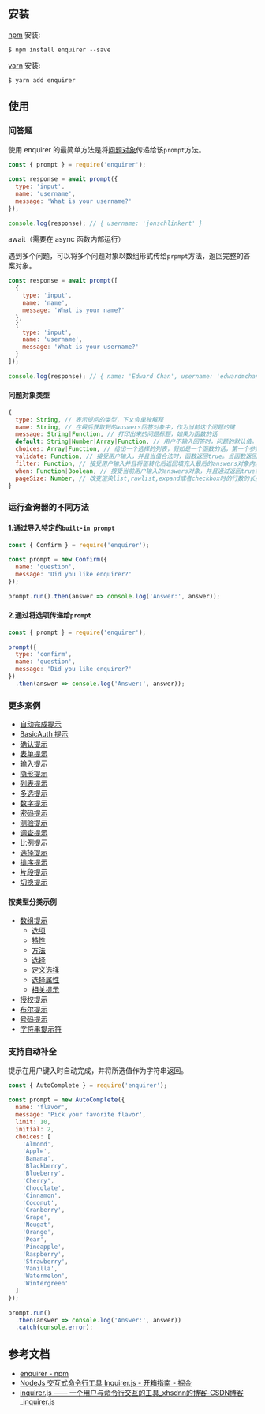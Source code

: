 ## 安装

[npm](https://www.npmjs.com/) 安装:

```shell
$ npm install enquirer --save
```

[yarn](https://yarnpkg.com/en/) 安装:

```shell
$ yarn add enquirer
```

## 使用

### 问答题

使用 enquirer 的最简单方法是将[问题对象](https://www.npmjs.com/package/enquirer#prompt-options)传递给该`prompt`方法。

```js
const { prompt } = require('enquirer');
 
const response = await prompt({
  type: 'input',
  name: 'username',
  message: 'What is your username?'
});
 
console.log(response); // { username: 'jonschlinkert' }
```

await（需要在 async 函数内部运行）

遇到多个问题，可以将多个问题对象以数组形式传给`prpmpt`方法，返回完整的答案对象。

```js
const response = await prompt([
  {
    type: 'input',
    name: 'name',
    message: 'What is your name?'
  },
  {
    type: 'input',
    name: 'username',
    message: 'What is your username?'
  }
]);
 
console.log(response); // { name: 'Edward Chan', username: 'edwardmchan' }
```

#### 问题对象类型

```js
{
  type: String, // 表示提问的类型，下文会单独解释
  name: String, // 在最后获取到的answers回答对象中，作为当前这个问题的键
  message: String|Function, // 打印出来的问题标题，如果为函数的话
  default: String|Number|Array|Function, // 用户不输入回答时，问题的默认值。或者使用函数来return一个默认值。假如为函数时，函数第一个参数为当前问题的输入答案。
  choices: Array|Function, // 给出一个选择的列表，假如是一个函数的话，第一个参数为当前问题的输入答案。为数组时，数组的每个元素可以为基本类型中的值。
  validate: Function, // 接受用户输入，并且当值合法时，函数返回true。当函数返回false时，一个默认的错误信息会被提供给用户。
  filter: Function, // 接受用户输入并且将值转化后返回填充入最后的answers对象内。
  when: Function|Boolean, // 接受当前用户输入的answers对象，并且通过返回true或者false来决定是否当前的问题应该去问。也可以是简单类型的值。
  pageSize: Number, // 改变渲染list,rawlist,expand或者checkbox时的行数的长度。
}
```

### 运行查询器的不同方法

#### 1.通过导入特定的`built-in prompt`

```js
const { Confirm } = require('enquirer');
 
const prompt = new Confirm({
  name: 'question',
  message: 'Did you like enquirer?'
});
 
prompt.run().then(answer => console.log('Answer:', answer));
```

#### 2.通过将选项传递给`prompt`

```js
const { prompt } = require('enquirer');
 
prompt({
  type: 'confirm',
  name: 'question',
  message: 'Did you like enquirer?'
})
  .then(answer => console.log('Answer:', answer));
```

### 更多案例

-   [自动完成提示](https://www.npmjs.com/package/enquirer#autocomplete-prompt)
-   [BasicAuth 提示](https://www.npmjs.com/package/enquirer#basicauth-prompt)
-   [确认提示](https://www.npmjs.com/package/enquirer#confirm-prompt)
-   [表单提示](https://www.npmjs.com/package/enquirer#form-prompt)
-   [输入提示](https://www.npmjs.com/package/enquirer#input-prompt)
-   [隐形提示](https://www.npmjs.com/package/enquirer#invisible-prompt)
-   [列表提示](https://www.npmjs.com/package/enquirer#list-prompt)
-   [多选提示](https://www.npmjs.com/package/enquirer#multiselect-prompt)
-   [数字提示](https://www.npmjs.com/package/enquirer#numeral-prompt)
-   [密码提示](https://www.npmjs.com/package/enquirer#password-prompt)
-   [测验提示](https://www.npmjs.com/package/enquirer#quiz-prompt)
-   [调查提示](https://www.npmjs.com/package/enquirer#survey-prompt)
-   [比例提示](https://www.npmjs.com/package/enquirer#scale-prompt)
-   [选择提示](https://www.npmjs.com/package/enquirer#select-prompt)
-   [排序提示](https://www.npmjs.com/package/enquirer#sort-prompt)
-   [片段提示](https://www.npmjs.com/package/enquirer#snippet-prompt)
-   [切换提示](https://www.npmjs.com/package/enquirer#toggle-prompt)

#### 按类型分类示例

-   [数组提示](https://www.npmjs.com/package/enquirer#arrayprompt)
    -   [选项](https://www.npmjs.com/package/enquirer#options)
    -   [特性](https://www.npmjs.com/package/enquirer#properties)
    -   [方法](https://www.npmjs.com/package/enquirer#methods)
    -   [选择](https://www.npmjs.com/package/enquirer#choices)
    -   [定义选择](https://www.npmjs.com/package/enquirer#defining-choices)
    -   [选择属性](https://www.npmjs.com/package/enquirer#choice-properties)
    -   [相关提示](https://www.npmjs.com/package/enquirer#related-prompts)
-   [授权提示](https://www.npmjs.com/package/enquirer#authprompt)
-   [布尔提示](https://www.npmjs.com/package/enquirer#booleanprompt)
-   [号码提示](https://www.npmjs.com/package/enquirer#numberprompt)
-   [字符串提示符](https://www.npmjs.com/package/enquirer#stringprompt)

### 支持自动补全

提示在用户键入时自动完成，并将所选值作为字符串返回。

```js
const { AutoComplete } = require('enquirer');
 
const prompt = new AutoComplete({
  name: 'flavor',
  message: 'Pick your favorite flavor',
  limit: 10,
  initial: 2,
  choices: [
    'Almond',
    'Apple',
    'Banana',
    'Blackberry',
    'Blueberry',
    'Cherry',
    'Chocolate',
    'Cinnamon',
    'Coconut',
    'Cranberry',
    'Grape',
    'Nougat',
    'Orange',
    'Pear',
    'Pineapple',
    'Raspberry',
    'Strawberry',
    'Vanilla',
    'Watermelon',
    'Wintergreen'
  ]
});
 
prompt.run()
  .then(answer => console.log('Answer:', answer))
  .catch(console.error);
```

## 参考文档

- [enquirer - npm](https://www.npmjs.com/package/enquirer)
- [NodeJs 交互式命令行工具 Inquirer.js - 开箱指南 - 掘金](https://juejin.cn/post/6844903480700698638)
- [inquirer.js —— 一个用户与命令行交互的工具_xhsdnn的博客-CSDN博客_inquirer.js](https://blog.csdn.net/qq_26733915/article/details/80461257)